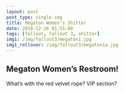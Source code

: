```yaml
---
layout: post
post_type: single-img
title: Megaton Women's Shitter
date: 2018-12-26 01:55:00
tags: [fallout, fallout 3, shitter]
img1: /img/fallout3/megaton1.jpg
img1_rollover: /img/fallout3/megaton1a.jpg
---
```

## Megaton Women’s Restroom!

What’s with the red velvet rope? VIP section?
